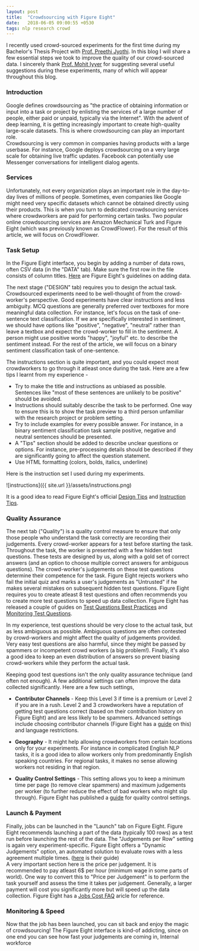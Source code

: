 ```yaml
---
layout: post
title:  "Crowdsourcing with Figure Eight"
date:   2018-06-05 09:00:55 +0530
tags: nlp research crowd
---
```


I recently used crowd-sourced experiments for the first time during my Bachelor's Thesis Project with [Prof. Preethi Jyothi](https://www.cse.iitb.ac.in/~pjyothi/). In this blog I will share a few essential steps we took to improve the quality of our crowd-sourced data. I sincerely thank [Prof. Mohit Iyyer](https://people.cs.umass.edu/~miyyer/) for suggesting several useful suggestions during these experiments, many of which will appear throughout this blog.

### Introduction

Google defines crowdsourcing as "the practice of obtaining information or input into a task or project by enlisting the services of a large number of people, either paid or unpaid, typically via the Internet". With the advent of deep learning, it is getting increasingly important to create high-quality large-scale datasets. This is where crowdsourcing can play an important role.  
Crowdsourcing is very common in companies having products with a large userbase. For instance, Google deploys crowdsourcing on a very large scale for obtaining live traffic updates. Facebook can potentially use Messenger conversations for intelligent dialog agents.

### Services

Unfortunately, not every organization plays an important role in the day-to-day lives of millions of people. Sometimes, even companies like Google might need very specific datasets which cannot be obtained directly using their products. This is when you turn to dedicated crowdsourcing services where crowdworkers are paid for performing certain tasks. Two popular online crowdsourcing services are Amazon Mechanical Turk and Figure Eight (which was previously known as CrowdFlower). For the result of this article, we will focus on CrowdFlower.

### Task Setup

In the Figure Eight interface, you begin by adding a number of data rows, often CSV data (in the "DATA" tab). Make sure the first row in the file consists of column titles. [Here](https://success.figure-eight.com/hc/en-us/articles/202702925-Adding-Data-Guide-to-Data-Page) are Figure Eight's guidelines on adding data.

The next stage ("DESIGN" tab) requires you to design the actual task. Crowdsourced experiments need to be well-thought of from the crowd-worker's perspective. Good experiments have clear instructions and less ambiguity. MCQ questions are generally preferred over textboxes for more meaningful data collection. For instance, let's focus on the task of one-sentence text classification. If we are specifically interested in sentiment, we should have options like "positive", "negative", "neutral" rather than leave a textbox and expect the crowd-worker to fill in the sentiment. A person might use positive words "happy", "joyful" etc. to describe the sentiment instead. For the rest of the article, we will focus on a binary sentiment classification task of one-sentence.

The instructions section is quite important, and you could expect most crowdworkers to go through it atleast once during the task. Here are a few tips I learnt from my experience -

* Try to make the title and instructions as unbiased as possible. Sentences like "most of these sentences are unlikely to be positive" should be avoided.
* Instructions should suitably describe the task to be performed. One way to ensure this is to show the task preview to a third person unfamiliar with the research project or problem setting.
* Try to include examples for every possible answer. For instance, in a binary sentiment classification task sample positive, negative and neutral sentences should be presented.
* A "Tips" section should be added to describe unclear questions or options. For instance, pre-processing details should be described if they are significantly going to affect the question statement.
* Use HTML formatting (colors, bolds, italics, underline)

Here is the instruction set I used during my experiments.

![instructions]({{ site.url }}/assets/instructions.png)

It is a good idea to read Figure Eight's official [Design Tips](https://success.figure-eight.com/hc/en-us/articles/202703325) and [Instruction Tips](https://success.figure-eight.com/hc/en-us/articles/201855779).

### Quality Assurance

The next tab ("Quality") is a quality control measure to ensure that only those people who understand the task correctly are recording their judgements. Every crowd-worker appears for a test before starting the task. Throughout the task, the worker is presented with a few hidden test questions. These tests are designed by us, along with a gold set of correct answers (and an option to choose multiple correct answers for ambiguous questions). The crowd-worker's judgements on these test questions determine their competence for the task. Figure Eight rejects workers who fail the initial quiz and marks a user's judgements as "Untrusted" if he makes several mistakes on subsequent hidden test questions. Figure Eight requires you to create atleast 8 test questions and often recommends you to create more test questions to speed up data collection. Figure Eight has released a couple of guides on [Test Questions Best Practices](https://success.figure-eight.com/hc/en-us/articles/213078963-Test-Question-Best-Practices) and [Monitoring Test Questions](https://success.figure-eight.com/hc/en-us/articles/212868883-How-to-Monitoring-Test-Questions).

In my experience, test questions should be very close to the actual task, but as less ambiguous as possible. Ambiguous questions are often contested by crowd-workers and might affect the quality of judgements provided. Very easy test questions are also harmful, since they might be passed by spammers or incompetent crowd workers (a big problem!). Finally, it's also a good idea to keep an even distribution of answers so prevent biasing crowd-workers while they perform the actual task.

Keeping good test questions isn't the only quality assurance technique (and often not enough). A few additional settings can often improve the data collected significantly. Here are a few such settings,

* **Contributor Channels** - Keep this Level 3 if time is a premium or Level 2 if you are in a rush. Level 2 and 3 crowdworkers have a reputation of getting test questions correct (based on their contribution history on Figure Eight) and are less likely to be spammers. Advanced settings include choosing contributor channels (Figure Eight has a [guide](https://success.figure-eight.com/hc/en-us/articles/203219195-Job-Settings-Guide-To-Contributors-Channels-Page) on this) and language restrictions.

* **Geography** - It might help allowing crowdworkers from certain locations only for your experiments. For instance in complicated English NLP tasks, it is a good idea to allow workers only from predominantly English speaking countries. For regional tasks, it makes no sense allowing workers not residing in that region.

* **Quality Control Settings** - This setting allows you to keep a minimum time per page (to remove clear spammers) and maximum judgements per worker (to further reduce the effect of bad workers who might slip through). Figure Eight has published a [guide](https://success.figure-eight.com/hc/en-us/articles/201855709-Job-Settings-Guide-To-Quality-Control-Page) for quality control settings.

### Launch & Payment

Finally, jobs can be launched in the "Launch" tab on Figure Eight. Figure Eight recommends launching a part of the data (typically 100 rows) as a test run before launching the rest of the data. The "Judgements per Row" setting is again very experiment-specific. Figure Eight offers a "Dynamic Judgements" option, an automated solution to evaluate rows with a less agreement multiple times. ([here](https://success.figure-eight.com/hc/en-us/articles/203219205-Job-Settings-Guide-to-Dynamic-Judgments) is their guide)  
A very important section here is the price per judgement. It is recommended to pay atleast 6$ per hour (minimum wage in some parts of world). One way to convert this to "Price per Judgement" is to perform the task yourself and assess the time it takes per judgement. Generally, a larger payment will cost you significantly more but will speed up the data collection. Figure Eight has a [Jobs Cost FAQ](https://success.figure-eight.com/hc/en-us/articles/202703165-Get-Results-Job-Costs) aricle for reference.

### Monitoring & Speed

Now that the job has been launched, you can sit back and enjoy the magic of crowdsourcing! The Figure Eight interface is kind-of addicting, since on one end you can see how fast your judgements are coming in, 
Internal workforce
